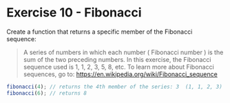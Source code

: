# Exercise 10 - Fibonacci

Create a function that returns a specific member of the Fibonacci sequence:

> A series of numbers in which each number ( Fibonacci number ) is the sum of the two preceding numbers.
> In this exercise, the Fibonacci sequence used is 1, 1, 2, 3, 5, 8, etc.
> To learn more about Fibonacci sequences, go to: <https://en.wikipedia.org/wiki/Fibonacci_sequence>

```javascript
fibonacci(4); // returns the 4th member of the series: 3  (1, 1, 2, 3)
fibonacci(6); // returns 8
```
